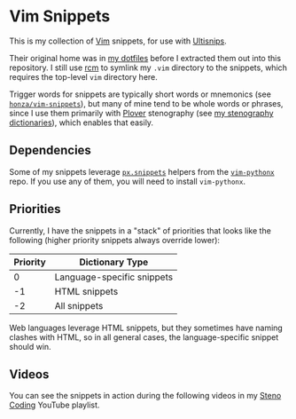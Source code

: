 # Vim Snippets

This is my collection of [Vim][] snippets, for use with [Ultisnips][].

Their original home was in [my dotfiles][] before I extracted them out into
this repository. I still use [rcm][] to symlink my `.vim` directory to the
snippets, which requires the top-level `vim` directory here.

Trigger words for snippets are typically short words or mnemonics (see
[`honza/vim-snippets`][]), but many of mine tend to be whole words or phrases,
since I use them primarily with [Plover][] stenography (see
[my stenography dictionaries][]), which enables that easily.

## Dependencies

Some of my snippets leverage [`px.snippets`][] helpers from the
[`vim-pythonx`][] repo. If you use any of them, you will need to install
`vim-pythonx`.

## Priorities

Currently, I have the snippets in a "stack" of priorities that looks like the
following (higher priority snippets always override lower):

| Priority |                       Dictionary Type                             |
|----------|-------------------------------------------------------------------|
|  0       | Language-specific snippets                                        |
| -1       | HTML snippets                                                     |
| -2       | All snippets                                                      |

Web languages leverage HTML snippets, but they sometimes have naming clashes
with HTML, so in all general cases, the language-specific snippet should win.

## Videos

You can see the snippets in action during the following videos in my [Steno
Coding][] YouTube playlist.

[`honza/vim-snippets`]: https://github.com/honza/vim-snippets
[my dotfiles]: https://github.com/paulfioravanti/dotfiles
[my stenography dictionaries]: https://github.com/paulfioravanti/steno-dictionaries
[Plover]: https://www.openstenoproject.org/plover/
[`px.snippets`]: https://github.com/reconquest/vim-pythonx/blob/master/pythonx/px/snippets.py
[rcm]: https://github.com/thoughtbot/rcm
[Steno Coding]: https://www.youtube.com/playlist?list=PLNN5NpKrqwAMRA5uRGtGzwUDgzHFDk8Z4
[Ultisnips]: https://github.com/SirVer/ultisnips
[Vim]: https://www.vim.org/
[`vim-pythonx`]: https://github.com/reconquest/vim-pythonx
